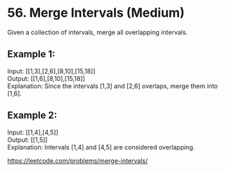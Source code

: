 # 56. Merge Intervals (Medium)
Given a collection of intervals, merge all overlapping intervals.

## Example 1:
Input: [[1,3],[2,6],[8,10],[15,18]] \
Output: [[1,6],[8,10],[15,18]] \
Explanation: Since the intervals [1,3] and [2,6] overlaps, merge them into [1,6].

## Example 2:
Input: [[1,4],[4,5]] \
Output: [[1,5]] \
Explanation: Intervals [1,4] and [4,5] are considered overlapping.

https://leetcode.com/problems/merge-intervals/